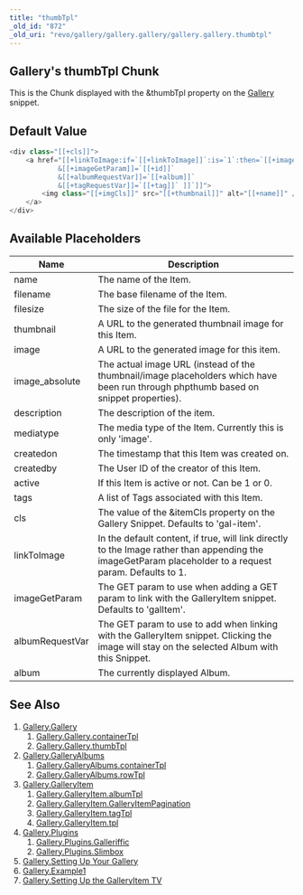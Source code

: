 ```yaml
---
title: "thumbTpl"
_old_id: "872"
_old_uri: "revo/gallery/gallery.gallery/gallery.gallery.thumbtpl"
---
```


## Gallery's thumbTpl Chunk

This is the Chunk displayed with the &thumbTpl property on the [Gallery](extras/gallery "Gallery") snippet.

## Default Value

``` php
<div class="[[+cls]]">
    <a href="[[+linkToImage:if=`[[+linkToImage]]`:is=`1`:then=`[[+image_absolute]]`:else=`[[~[[*id]]?
            &[[+imageGetParam]]=`[[+id]]`
            &[[+albumRequestVar]]=`[[+album]]`
            &[[+tagRequestVar]]=`[[+tag]]` ]]`]]">
        <img class="[[+imgCls]]" src="[[+thumbnail]]" alt="[[+name]]" />
    </a>
</div>
```

## Available Placeholders

| Name            | Description                                                                                                                                             |
| --------------- | ------------------------------------------------------------------------------------------------------------------------------------------------------- |
| name            | The name of the Item.                                                                                                                                   |
| filename        | The base filename of the Item.                                                                                                                          |
| filesize        | The size of the file for the Item.                                                                                                                      |
| thumbnail       | A URL to the generated thumbnail image for this Item.                                                                                                   |
| image           | A URL to the generated image for this item.                                                                                                             |
| image\_absolute | The actual image URL (instead of the thumbnail/image placeholders which have been run through phpthumb based on snippet properties).                    |
| description     | The description of the item.                                                                                                                            |
| mediatype       | The media type of the Item. Currently this is only 'image'.                                                                                             |
| createdon       | The timestamp that this Item was created on.                                                                                                            |
| createdby       | The User ID of the creator of this Item.                                                                                                                |
| active          | If this Item is active or not. Can be 1 or 0.                                                                                                           |
| tags            | A list of Tags associated with this Item.                                                                                                               |
| cls             | The value of the &itemCls property on the Gallery Snippet. Defaults to 'gal-item'.                                                                      |
| linkToImage     | In the default content, if true, will link directly to the Image rather than appending the imageGetParam placeholder to a request param. Defaults to 1. |
| imageGetParam   | The GET param to use when adding a GET param to link with the GalleryItem snippet. Defaults to 'galItem'.                                               |
| albumRequestVar | The GET param to use to add when linking with the GalleryItem snippet. Clicking the image will stay on the selected Album with this Snippet.            |
| album           | The currently displayed Album.                                                                                                                          |

## See Also

1. [Gallery.Gallery](extras/gallery/gallery/index)
    1. [Gallery.Gallery.containerTpl](extras/gallery/gallery/containertpl)
    2. [Gallery.Gallery.thumbTpl](extras/gallery/gallery/thumbtpl)
2. [Gallery.GalleryAlbums](extras/gallery/gallery.galleryalbums)
    1. [Gallery.GalleryAlbums.containerTpl](extras/gallery/gallery.galleryalbums/containertpl)
    2. [Gallery.GalleryAlbums.rowTpl](extras/gallery/gallery.galleryalbums/rowtpl)
3. [Gallery.GalleryItem](extras/gallery/gallery.galleryitem)
    1. [Gallery.GalleryItem.albumTpl](extras/gallery/gallery.galleryitem/albumtpl)
    2. [Gallery.GalleryItem.GalleryItemPagination](extras/gallery/gallery.galleryitem/galleryitempagination)
    3. [Gallery.GalleryItem.tagTpl](extras/gallery/gallery.galleryitem/tagtpl)
    4. [Gallery.GalleryItem.tpl](extras/gallery/gallery.galleryitem/tpl)
4. [Gallery.Plugins](extras/gallery/gallery.plugins)
    1. [Gallery.Plugins.Galleriffic](extras/gallery/gallery.plugins/galleriffic)
    2. [Gallery.Plugins.Slimbox](extras/gallery/gallery.plugins/slimbox)
5. [Gallery.Setting Up Your Gallery](extras/gallery/gallery.setting-up-your-gallery)
6. [Gallery.Example1](extras/gallery/gallery.example1)
7. [Gallery.Setting Up the GalleryItem TV](extras/gallery/gallery.setting-up-the-galleryitem-tv)
